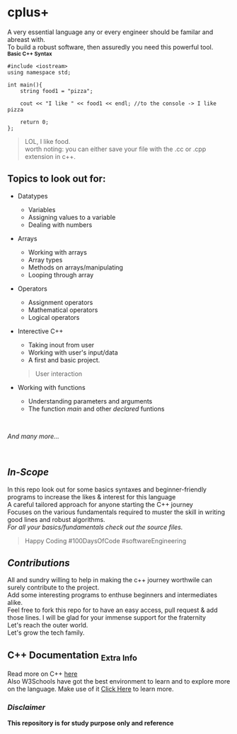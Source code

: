 # cplus+
A very essential language any or every engineer should be familar and abreast with. <br>
To build a robust software, then assuredly you need this powerful tool.<br>
<sub>**Basic C++ Syntax**</sub>

```
#include <iostream>
using namespace std;

int main(){
    string food1 = "pizza";
    
    cout << "I like " << food1 << endl; //to the console -> I like pizza
    
    return 0;
};
```
> LOL, I like food. <br>
> worth noting: you can either save your file with the .cc or .cpp extension in c++.

## **Topics to look out for:**
+ Datatypes
   - Variables
   - Assigning values to a variable
   - Dealing with numbers
+ Arrays
   - Working with arrays
   - Array types
   - Methods on arrays/manipulating
   - Looping through array

+ Operators
   - Assignment operators
   - Mathematical operators
   - Logical operators
   
+ Interective C++
   - Taking inout from user
   - Working with user's input/data
   - A first and basic project.
   > User interaction
   
+ Working with functions
  - Understanding parameters and arguments
  - The function *main* and other _declared_ funtions
 <br>
 
_And many more..._

<br>

## *In-Scope*

In this repo look out for some basics syntaxes and beginner-friendly programs to increase the likes & interest for this language<br>
A careful tailored approach for anyone starting the C++ journey<br>
Focuses on the various fundamentals required to muster the skill in writing good lines and robust algorithms.<br>
<i>For all your basics/fundamentals check out the source files. </i>
>Happy Coding #100DaysOfCode #softwareEngineering

## *Contributions*

All and sundry willing to help in making the c++ journey worthwile can surely contribute to the project.<br>
Add some interesting programs to enthuse beginners and intermediates alike.<br>
Feel free to fork this repo for to have an easy access, pull request & add those lines. I will be glad for your immense support for the fraternity<br>
Let's reach the outer world.<br>
Let's grow the tech family.<br>

## C++ Documentation <sub>Extra Info</sub>
Read more on C++ [here](https://learn.microsoft.com/en-us/cpp/?view=msvc-170)<br>
Also W3Schools have got the best environment to learn and to explore more on the language. Make use of it
[Click Here](https://www.w3schools.com/cpp/) to learn more.<br>

### _Disclaimer_
**This repository is for study purpose only and reference**
